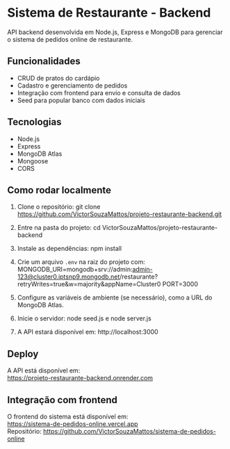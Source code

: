 # Sistema de Restaurante - Backend

API backend desenvolvida em Node.js, Express e MongoDB para gerenciar o sistema de pedidos online de restaurante.

## Funcionalidades

- CRUD de pratos do cardápio
- Cadastro e gerenciamento de pedidos
- Integração com frontend para envio e consulta de dados
- Seed para popular banco com dados iniciais

## Tecnologias

- Node.js
- Express
- MongoDB Atlas
- Mongoose
- CORS

## Como rodar localmente

1. Clone o repositório: git clone https://github.com/VictorSouzaMattos/projeto-restaurante-backend.git

2. Entre na pasta do projeto: cd VictorSouzaMattos/projeto-restaurante-backend

3. Instale as dependências: npm install

4. Crie um arquivo `.env` na raiz do projeto com: MONGODB_URI=mongodb+srv://admin:admin-123@cluster0.iptsnp9.mongodb.net/restaurante?retryWrites=true&w=majority&appName=Cluster0
PORT=3000

5. Configure as variáveis de ambiente (se necessário), como a URL do MongoDB Atlas.

6. Inicie o servidor: node seed.js e node server.js

7. A API estará disponível em: http://localhost:3000

## Deploy

A API está disponível em:  
https://projeto-restaurante-backend.onrender.com

## Integração com frontend

O frontend do sistema está disponível em:  
https://sistema-de-pedidos-online.vercel.app  
Repositório: https://github.com/VictorSouzaMattos/sistema-de-pedidos-online
